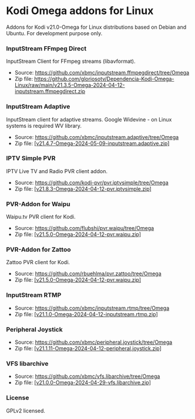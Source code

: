 # Kodi Omega addons for Linux

Addons for Kodi v21.0-Omega for Linux distributions based on Debian and Ubuntu. For development purpose only.

### InputStream FFmpeg Direct
InputStream Client for FFmpeg streams (libavformat).
- Source: https://github.com/xbmc/inputstream.ffmpegdirect/tree/Omega
- Zip file: https://github.com/gloriosotv/Dependencia-Kodi-Omega-Linux/raw/main/v21.3.5-Omega-2024-04-12-inputstream.ffmpegdirect.zip

### InputStream Adaptive
InputStream client for adaptive streams.
Google Widevine - on Linux systems is required WV library.
- Source: https://github.com/xbmc/inputstream.adaptive/tree/Omega
- Zip file: [[v21.4.7-Omega-2024-05-09-inputstream.adaptive.zip]](https://github.com/gloriosotv/Dependencia-Kodi-Omega/raw/main/v21.4.7-Omega-2024-05-09-inputstream.adaptive.zip)

### IPTV Simple PVR
IPTV Live TV and Radio PVR client addon.
 - Source: https://github.com/kodi-pvr/pvr.iptvsimple/tree/Omega
- Zip file: [[v21.8.3-Omega-2024-04-12-pvr.iptvsimple.zip]](https://github.com/gloriosotv/Dependencia-Kodi-Omega/raw/main/v21.8.3-Omega-2024-04-12-pvr.iptvsimple.zip)
 
 ### PVR-Addon for Waipu
Waipu.tv PVR client for Kodi.
 - Source: https://github.com/flubshi/pvr.waipu/tree/Omega
 - Zip file: [[v21.5.0-Omega-2024-04-12-pvr.waipu.zip]](https://github.com/gloriosotv/Dependencia-Kodi-Omega/raw/main/v21.5.0-Omega-2024-04-12-pvr.waipu.zip)

### PVR-Addon for Zattoo
Zattoo PVR client for Kodi.
 - Source: https://github.com/rbuehlma/pvr.zattoo/tree/Omega
 - Zip file: [[v21.5.0-Omega-2024-04-12-pvr.waipu.zip]](https://github.com/gloriosotv/Dependencia-Kodi-Omega/raw/main/v21.0.1-Omega-2024-04-12-pvr.zattoo.zip)

### InputStream RTMP
- Source: https://github.com/xbmc/inputstream.rtmp/tree/Omega
- Zip file: [[v21.1.0-Omega-2024-04-12-inputstream.rtmp.zip]](https://github.com/gloriosotv/Dependencia-Kodi-Omega/raw/main/v21.1.0-Omega-2024-04-12-inputstream.rtmp.zip)

### Peripheral Joystick
- Source: https://github.com/xbmc/peripheral.joystick/tree/Omega
- Zip file: [[v21.1.11-Omega-2024-04-12-peripheral.joystick.zip]](https://github.com/gloriosotv/Dependencia-Kodi-Omega/raw/main/v21.1.11-Omega-2024-04-12-peripheral.joystick.zip)

### VFS libarchive
- Source: https://github.com/xbmc/vfs.libarchive/tree/Omega
- Zip file: [[v21.0.0-Omega-2024-04-29-vfs.libarchive.zip]](https://github.com/gloriosotv/Dependencia-Kodi-Omega/raw/main/v21.0.0-Omega-2024-04-29-vfs.libarchive.zip)


### License
GPLv2 licensed.
